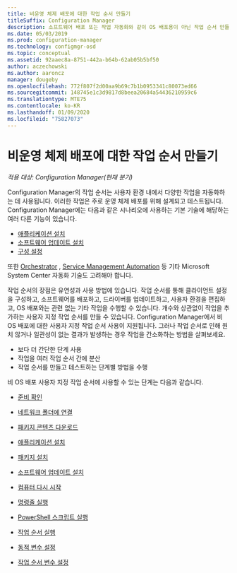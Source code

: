 ```yaml
---
title: 비운영 체제 배포에 대한 작업 순서 만들기
titleSuffix: Configuration Manager
description: 소프트웨어 배포 또는 작업 자동화와 같이 OS 배포용이 아닌 작업 순서 만들기
ms.date: 05/03/2019
ms.prod: configuration-manager
ms.technology: configmgr-osd
ms.topic: conceptual
ms.assetid: 92aaec8a-8751-442a-b64b-62ab05b5bf50
author: aczechowski
ms.author: aaroncz
manager: dougeby
ms.openlocfilehash: 772f807f2d00aa9b69c7b1b0953341c80073ed66
ms.sourcegitcommit: 148745e1c3d9817d8beea20684a54436210959c6
ms.translationtype: MTE75
ms.contentlocale: ko-KR
ms.lasthandoff: 01/09/2020
ms.locfileid: "75827073"
---
```

# <a name="create-a-task-sequence-for-non-os-deployments"></a>비운영 체제 배포에 대한 작업 순서 만들기

*적용 대상: Configuration Manager(현재 분기)*

Configuration Manager의 작업 순서는 사용자 환경 내에서 다양한 작업을 자동화하는 데 사용됩니다. 이러한 작업은 주로 운영 체제 배포를 위해 설계되고 테스트됩니다. Configuration Manager에는 다음과 같은 시나리오에 사용하는 기본 기술에 해당하는 여러 다른 기능이 있습니다.

- [애플리케이션 설치](/sccm/apps/understand/introduction-to-application-management)
- [소프트웨어 업데이트 설치](/sccm/sum/understand/software-updates-introduction)
- [구성 설정](/sccm/compliance/understand/ensure-device-compliance)

또한 [Orchestrator](https://docs.microsoft.com/system-center/orchestrator/) , [Service Management Automation](https://docs.microsoft.com/system-center/sma/) 등 기타 Microsoft System Center 자동화 기술도 고려해야 합니다.  

작업 순서의 장점은 유연성과 사용 방법에 있습니다. 작업 순서를 통해 클라이언트 설정을 구성하고, 소프트웨어를 배포하고, 드라이버를 업데이트하고, 사용자 환경을 편집하고, OS 배포와는 관련 없는 기타 작업을 수행할 수 있습니다. 개수와 상관없이 작업을 추가하는 사용자 지정 작업 순서를 만들 수 있습니다. Configuration Manager에서 비 OS 배포에 대한 사용자 지정 작업 순서 사용이 지원됩니다. 그러나 작업 순서로 인해 원치 않거나 일관성이 없는 결과가 발생하는 경우 작업을 간소화하는 방법을 살펴보세요.

- 보다 더 간단한 단계 사용
- 작업을 여러 작업 순서 간에 분산
- 작업 순서를 만들고 테스트하는 단계별 방법을 수행

비 OS 배포 사용자 지정 작업 순서에 사용할 수 있는 단계는 다음과 같습니다.  

- [준비 확인](/sccm/osd/understand/task-sequence-steps#BKMK_CheckReadiness)  

- [네트워크 폴더에 연결](/sccm/osd/understand/task-sequence-steps#BKMK_ConnectToNetworkFolder)  

- [패키지 콘텐츠 다운로드](/sccm/osd/understand/task-sequence-steps#BKMK_DownloadPackageContent)  

- [애플리케이션 설치](/sccm/osd/understand/task-sequence-steps#BKMK_InstallApplication)  

- [패키지 설치](/sccm/osd/understand/task-sequence-steps#BKMK_InstallPackage)  

- [소프트웨어 업데이트 설치](/sccm/osd/understand/task-sequence-steps#BKMK_InstallSoftwareUpdates)  

- [컴퓨터 다시 시작](/sccm/osd/understand/task-sequence-steps#BKMK_RestartComputer)  

- [명령줄 실행](/sccm/osd/understand/task-sequence-steps#BKMK_RunCommandLine)  

- [PowerShell 스크립트 실행](/sccm/osd/understand/task-sequence-steps#BKMK_RunPowerShellScript)  

- [작업 순서 실행](/sccm/osd/understand/task-sequence-steps#child-task-sequence)  

- [동적 변수 설정](/sccm/osd/understand/task-sequence-steps#BKMK_SetDynamicVariables)  

- [작업 순서 변수 설정](/sccm/osd/understand/task-sequence-steps#BKMK_SetTaskSequenceVariable)  
